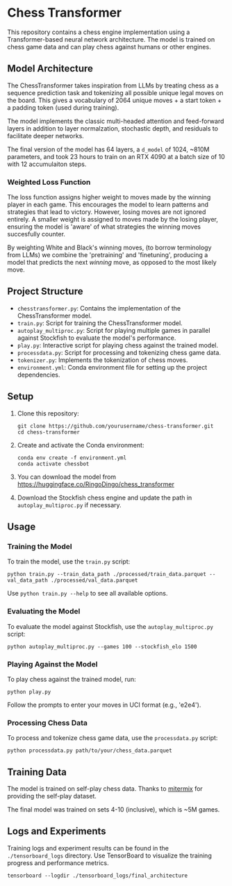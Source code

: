 # Chess Transformer

This repository contains a chess engine implementation using a Transformer-based neural network architecture. The model is trained on chess game data and can play chess against humans or other engines.

## Model Architecture

The ChessTransformer takes inspiration from LLMs by treating chess as a sequence prediction task and tokenizing all possible unique legal moves on the board. This gives a vocabulary of 2064 unique moves + a start token + a padding token (used during training).

The model implements the classic multi-headed attention and feed-forward layers in addition to layer normalzation, stochastic depth, and residuals to facilitate deeper networks.

The final version of the model has 64 layers, a `d_model` of 1024, ~810M parameters, and took 23 hours to train on an RTX 4090 at a batch size of 10 with 12 accumulaiton steps.

### Weighted Loss Function

The loss function assigns higher weight to moves made by the winning player in each game. This encourages the model to learn patterns and strategies that lead to victory. However, losing moves are not ignored entirely. A smaller weight is assigned to moves made by the losing player, ensuring the model is 'aware' of what strategies the winning moves succesfully counter.

By weighting White and Black's winning moves, (to borrow terminology from LLMs) we combine the 'pretraining' and 'finetuning', producing a model that predicts the next *winning* move, as opposed to the most likely move.

## Project Structure

- `chesstransformer.py`: Contains the implementation of the ChessTransformer model.
- `train.py`: Script for training the ChessTransformer model.
- `autoplay_multiproc.py`: Script for playing multiple games in parallel against Stockfish to evaluate the model's performance.
- `play.py`: Interactive script for playing chess against the trained model.
- `processdata.py`: Script for processing and tokenizing chess game data.
- `tokenizer.py`: Implements the tokenization of chess moves.
- `environment.yml`: Conda environment file for setting up the project dependencies.

## Setup

1. Clone this repository:
   ```
   git clone https://github.com/yourusername/chess-transformer.git
   cd chess-transformer
   ```

2. Create and activate the Conda environment:
   ```
   conda env create -f environment.yml
   conda activate chessbot
   ```
3. You can download the model from https://huggingface.co/RingoDingo/chess_transformer

4. Download the Stockfish chess engine and update the path in `autoplay_multiproc.py` if necessary.

## Usage

### Training the Model

To train the model, use the `train.py` script:

```
python train.py --train_data_path ./processed/train_data.parquet --val_data_path ./processed/val_data.parquet
```

Use `python train.py --help` to see all available options.

### Evaluating the Model

To evaluate the model against Stockfish, use the `autoplay_multiproc.py` script:

```
python autoplay_multiproc.py --games 100 --stockfish_elo 1500
```

### Playing Against the Model

To play chess against the trained model, run:

```
python play.py
```

Follow the prompts to enter your moves in UCI format (e.g., 'e2e4').

### Processing Chess Data

To process and tokenize chess game data, use the `processdata.py` script:

```
python processdata.py path/to/your/chess_data.parquet
```

## Training Data

The model is trained on self-play chess data. Thanks to [mitermix](https://huggingface.co/datasets/mitermix/chess-selfplay/tree/main) for providing the self-play dataset.

The final model was trained on sets 4-10 (inclusive), which is ~5M games.

## Logs and Experiments

Training logs and experiment results can be found in the `./tensorboard_logs` directory. Use TensorBoard to visualize the training progress and performance metrics.

```
tensorboard --logdir ./tensorboard_logs/final_architecture
```
